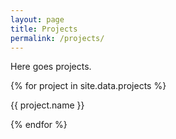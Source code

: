 ```yaml
---
layout: page
title: Projects
permalink: /projects/
---
```


Here goes projects.


{% for project in site.data.projects %}
  <p>{{ project.name }}</p>
{% endfor %}